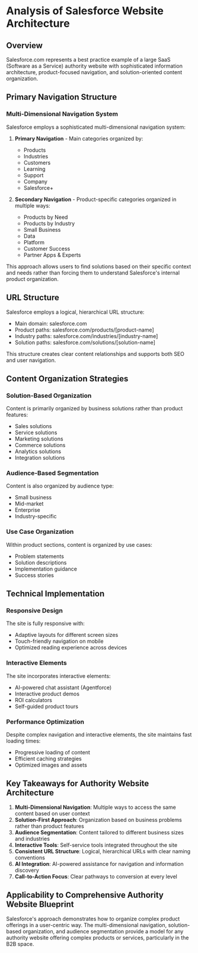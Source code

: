 # Analysis of Salesforce Website Architecture

## Overview
Salesforce.com represents a best practice example of a large SaaS (Software as a Service) authority website with sophisticated information architecture, product-focused navigation, and solution-oriented content organization.

## Primary Navigation Structure

### Multi-Dimensional Navigation System
Salesforce employs a sophisticated multi-dimensional navigation system:

1. **Primary Navigation** - Main categories organized by:
   - Products
   - Industries
   - Customers
   - Learning
   - Support
   - Company
   - Salesforce+

2. **Secondary Navigation** - Product-specific categories organized in multiple ways:
   - Products by Need
   - Products by Industry
   - Small Business
   - Data
   - Platform
   - Customer Success
   - Partner Apps & Experts

This approach allows users to find solutions based on their specific context and needs rather than forcing them to understand Salesforce's internal product organization.

## URL Structure

Salesforce employs a logical, hierarchical URL structure:
- Main domain: salesforce.com
- Product paths: salesforce.com/products/[product-name]
- Industry paths: salesforce.com/industries/[industry-name]
- Solution paths: salesforce.com/solutions/[solution-name]

This structure creates clear content relationships and supports both SEO and user navigation.

## Content Organization Strategies

### Solution-Based Organization
Content is primarily organized by business solutions rather than product features:
- Sales solutions
- Service solutions
- Marketing solutions
- Commerce solutions
- Analytics solutions
- Integration solutions

### Audience-Based Segmentation
Content is also organized by audience type:
- Small business
- Mid-market
- Enterprise
- Industry-specific

### Use Case Organization
Within product sections, content is organized by use cases:
- Problem statements
- Solution descriptions
- Implementation guidance
- Success stories

## Technical Implementation

### Responsive Design
The site is fully responsive with:
- Adaptive layouts for different screen sizes
- Touch-friendly navigation on mobile
- Optimized reading experience across devices

### Interactive Elements
The site incorporates interactive elements:
- AI-powered chat assistant (Agentforce)
- Interactive product demos
- ROI calculators
- Self-guided product tours

### Performance Optimization
Despite complex navigation and interactive elements, the site maintains fast loading times:
- Progressive loading of content
- Efficient caching strategies
- Optimized images and assets

## Key Takeaways for Authority Website Architecture

1. **Multi-Dimensional Navigation**: Multiple ways to access the same content based on user context
2. **Solution-First Approach**: Organization based on business problems rather than product features
3. **Audience Segmentation**: Content tailored to different business sizes and industries
4. **Interactive Tools**: Self-service tools integrated throughout the site
5. **Consistent URL Structure**: Logical, hierarchical URLs with clear naming conventions
6. **AI Integration**: AI-powered assistance for navigation and information discovery
7. **Call-to-Action Focus**: Clear pathways to conversion at every level

## Applicability to Comprehensive Authority Website Blueprint

Salesforce's approach demonstrates how to organize complex product offerings in a user-centric way. The multi-dimensional navigation, solution-based organization, and audience segmentation provide a model for any authority website offering complex products or services, particularly in the B2B space.
